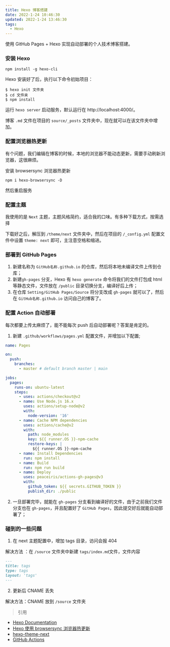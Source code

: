 ```yaml
---
title: Hexo 博客搭建
date: 2022-1-24 10:46:30
updated: 2022-1-24 13:46:30
tags:
  - Hexo
---
```


使用 GitHub Pages + Hexo 实现自动部署的个人技术博客搭建。

<!-- more -->

### 安装 Hexo

    npm install -g hexo-cli

Hexo 安装好了后，执行以下命令初始项目：

```node
$ hexo init 文件夹
$ cd 文件夹
$ npm install
```

运行 `hexo server` 启动服务，默认运行在 http://localhost:4000/。

博客 `.md` 文件在项目的 `source/_posts` 文件夹中，现在就可以在该文件夹中增加。

### 配置浏览器热更新

有个问题，我们编辑在博客的时候，本地的浏览器不能动态更新，需要手动刷新浏览器，这很麻烦。

安装 browsersync 浏览器热更新

    npm i hexo-browsersync -D

然后重启服务

### 配置主题

我使用的是 `Next` 主题，主题风格简约，适合我的口味。有多种下载方式，按需选择

下载好之后，解压到 `/theme/next` 文件夹中，然后在项目的 `/_config.yml` 配置文件中设置 `theme: next` 即可，主注意空格和缩进。

### 部署到 GitHub Pages

1. 新建名称为 `GitHub名称.github.io` 的仓库，然后将本地未编译文件上传到仓库；
2. 新建`gh-pages` 分支，Hexo 有 `hexo generate` 命令将我们的文件打包成 html 等静态文件，文件放在 `/public` 目录切换分支，编译好后上传；
3. 在仓库 `Setting/GitHub Pages/Source` 将分支改成 `gh-pages` 就可以了，然后在 `GitHub名称.github.io` 访问自己的博客了。

### 配置 Action 自动部署

每次都要上传太麻烦了，能不能每次 push 后自动部署呢？答案是肯定的。

1. 新建 `.github/workflows/pages.yml` 配置文件，并增加以下配置;

```yml
name: Pages

on:
  push:
    branches:
      - master # default branch master | main

jobs:
  pages:
    runs-on: ubuntu-latest
    steps:
      - uses: actions/checkout@v2
      - name: Use Node.js 16.x
        uses: actions/setup-node@v2
        with:
          node-version: '16'
      - name: Cache NPM dependencies
        uses: actions/cache@v2
        with:
          path: node_modules
          key: ${{ runner.OS }}-npm-cache
          restore-keys: |
            ${{ runner.OS }}-npm-cache
      - name: Install Dependencies
        run: npm install
      - name: Build
        run: npm run build
      - name: Deploy
        uses: peaceiris/actions-gh-pages@v3
        with:
          github_token: ${{ secrets.GITHUB_TOKEN }}
          publish_dir: ./public
```

2. 一旦部署完毕，就能在 `gh-pages` 分支看到编译好的文件，由于之前我们文件分支也在 `gh-pages`，并且配置好了 `GitHub Pages`，因此提交好后就能自动部署了；

### 碰到的一些问题

1. 在 next 主题配置中，增加 tags 目录，访问会报 404

解决方法 ：在 `/source` 文件夹中新建 `tags/index.md`文件，文件内容

```md
---
title: tags
type: tags
layout: 'tags'
---
```

2. 更新后 CNAME 丢失

解决方法：CNAME 放到 `/source` 文件夹

> 引用

- [Hexo Documentation](https://hexo.io/docs/#Install-Hexo)
- [Hexo 使用 browsersync 浏览器热更新](http://www.leojuly.top/2018/11/26/Hexo-browsersync/)
- [hexo-theme-next](https://github.com/iissnan/hexo-theme-next)
- [GitHub Actions ](https://hexo.io/docs/github-pages)
